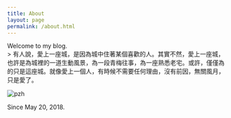 ```yaml
---
title: About
layout: page
permalink: /about.html
---
```


<div class="page-title">Welcome to my blog. </div>
> 有人說，愛上一座城，是因為城中住著某個喜歡的人。其實不然，愛上一座城，也許是為城裡的一道生動風景，為一段青梅往事，為一座熟悉老宅。或許，僅僅為的只是這座城。就像愛上一個人，有時候不需要任何理由，沒有前因，無關風月，只是愛了。  

![pzh](https://cdn.jsdelivr.net/gh/cyrilsoy/hello-blog@main/static/panzhihua/pzh.jpg)

Since May 20, 2018.